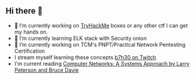 ## Hi there 👋
* 🔭 I’m currently working on [TryHackMe](https://tryhackme.com/p/7h30) boxes or any other ctf I can get my hands on. 
* 🌱 I’m currently learning ELK stack with Security onion
* 🔭 I’m currently working on TCM's PNPT/Practical Network Pentesting Certification
* I stream myself learning these concepts [b7h30 on Twitch](https://www.twitch.tv/b7h30)
* I'm current reading [Computer Networks: A Systems Approach by Larry Peterson and Bruce Davie](https://book.systemsapproach.org/index.html)


<!--
**theo2612/theo2612** is a ✨ _special_ ✨ repository because its `README.md` (this file) appears on your GitHub profile.

Here are some ideas to get you started:

- 🔭 I’m currently working on ...
- 🌱 I’m currently learning ...
- 👯 I’m looking to collaborate on ...
- 🤔 I’m looking for help with ...
- 💬 Ask me about ...
- 📫 How to reach me: ...
- 😄 Pronouns: ...
- ⚡ Fun fact: ...
-->
